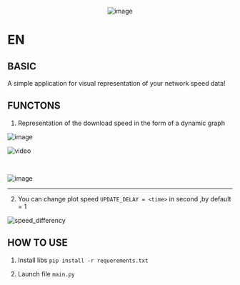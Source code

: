 <div id="header" align="center">

![image](https://github.com/IvanIsak2000/network-speed/blob/master/logo.png)

</div>

EN
==

BASIC
--
A simple application for visual representation of your network speed data!

FUNCTONS
--
1. Representation of the download speed in the form of a dynamic graph

![image](https://user-images.githubusercontent.com/79650307/228206989-09ae9056-8862-4dae-9315-92f843669a54.png)



![video](https://user-images.githubusercontent.com/79650307/227215706-46e3c26a-e8c9-4031-bc36-7dae521f91cf.gif)

<br>

![image](https://user-images.githubusercontent.com/79650307/227699076-d0101105-748d-418b-940e-e5e06d967804.png)


<hr>

2. You can change plot speed 
``UPDATE_DELAY = <time>`` in second ,by default = 1

![speed_differency](https://user-images.githubusercontent.com/79650307/227700391-92cf1442-1802-4b5c-88db-dee86dbadb65.gif)



HOW TO USE
--

1. Install libs
``pip install -r requerements.txt``

2. Launch file 
``main.py``


